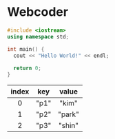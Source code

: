 # Webcoder
```c++
#include <iostream>
using namespace std;

int main() {
  cout << "Hello World!" << endl;
  
  return 0;
}
```
|index|key|value|
|:--:|:--:|:--:|
|0|"p1"|"kim"|
|1|"p2"|"park"|
|2|"p3"|"shin"|
